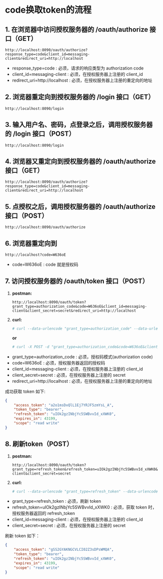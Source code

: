# code换取token的流程
## 1. 在浏览器中访问授权服务器的 /oauth/authorize 接口（GET）
```
http://localhost:8090/oauth/authorize?response_type=code&client_id=messaging-client&redirect_uri=http://localhost
```

- response_type=code : 必须，请求的响应类型为 authorization code
- client_id=messaging-client : 必须，在授权服务器上注册的 client_id
- redirect_uri=http://localhost : 必须，在授权服务器上注册的重定向的地址

## 2. 浏览器重定向到授权服务器的 /login 接口（GET）
```
http://localhost:8090/login
```

## 3. 输入用户名、密码，点登录之后，调用授权服务器的 /login 接口（POST）
```
http://localhost:8090/login
```

## 4. 浏览器又重定向到授权服务器的 /oauth/authorize 接口（GET）
```
http://localhost:8090/oauth/authorize?response_type=code&client_id=messaging-client&redirect_uri=http://localhost
```

## 5. 点授权之后，调用授权服务器的 /oauth/authorize 接口（POST）
```
http://localhost:8090/oauth/authorize
```

## 6. 浏览器重定向到
```
http://localhost?code=W636oE
```

- code=W636oE : code 就是授权码

## 7. 访问授权服务器的 /oauth/token 接口（POST）
1. **postman:**
   ```
   http://localhost:8090/oauth/token?grant_type=authorization_code&code=W636oE&client_id=messaging-client&client_secret=secret&redirect_uri=http://localhost
   ```

2. **curl:**
   ```bash
   # curl --data-urlencode "grant_type=authorization_code" --data-urlencode "code=W636oE" --data-urlencode "client_id=messaging-client" --data-urlencode "client_secret=secret" --data-urlencode "redirect_uri=http://localhost" -X POST http://localhost:8090/oauth/token
   ```

   **or**

   ```bash
   # curl -X POST -d "grant_type=authorization_code&code=W636oE&client_id=messging-client&client_secret=secret&redirect_uri=http://localhost" http://localhost:8090/oauth/token
   ```

- grant_type=authorization_code : 必须，授权码模式(authorization code)
- code=W636oE : 必须，授权服务器返回的授权码
- client_id=messaging-client : 必须，在授权服务器上注册的 client_id
- client_secret=secret : 必须，在授权服务器上注册的 secret
- redirect_uri=http://localhost : 必须，在授权服务器上注册的重定向的地址
   
成功获取 token 如下: 

```json
{
    "access_token": "a2o1msDxQlL1Ej7YRJF5zmYsL_A",
    "token_type": "bearer",
    "refresh_token": "uIOk2gzINbjYc5SWBvvId_xXWK0",
    "expires_in": 43199,
    "scope": "read write"
}
```

## 8. 刷新token（POST）
1. **postman:**
   ```
   http://localhost:8090/oauth/token?grant_type=refresh_token&refresh_token=uIOk2gzINbjYc5SWBvvId_xXWK0&client_id=messaging-client&client_secret=secret
   ```

2. **curl:**
   ```bash
   # curl --data-urlencode "grant_type=refresh_token" --data-urlencode "refresh_token=uIOk2gzINbjYc5SWBvvId_xXWK0" --data-urlencode "client_id=messaging-client" --data-urlencode "client_secret=secret" -X POST http://localhost:8090/oauth/token
   ```

- grant_type=refresh_token : 必须，刷新 token
- refresh_token=uIOk2gzINbjYc5SWBvvId_xXWK0 : 必须，获取 token 时，授权服务器返回的 refresh_token
- client_id=messaging-client : 必须，在授权服务器上注册的 client_id
- client_secret=secret : 必须，在授权服务器上注册的 secret

刷新 token 如下：

```json
{
    "access_token": "gSS2GYAKNGCVLCI02Z3sDPsWMQA",
    "token_type": "bearer",
    "refresh_token": "uIOk2gzINbjYc5SWBvvId_xXWK0",
    "expires_in": 43199,
    "scope": "read write"
}
```

